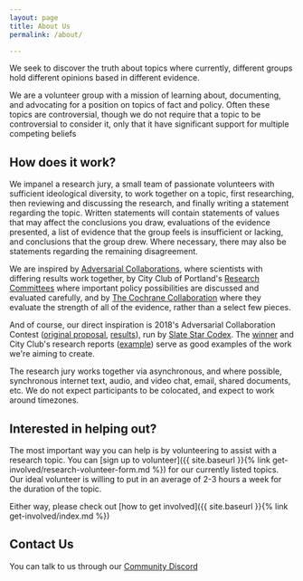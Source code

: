 ```yaml
---
layout: page
title: About Us
permalink: /about/

---
```


We seek to discover the truth about topics where currently, different groups hold different opinions based in different evidence.

We are a volunteer group with a mission of learning about, documenting, and advocating for a position on topics of fact and policy. Often these topics are controversial, though we do not require that a topic to be controversial to consider it, only that it have significant support for multiple competing beliefs 

## How does it work?

We impanel a research jury, a small team of passionate volunteers with sufficient ideological diversity, to work together on a topic, first researching, then reviewing and discussing the research, and finally writing a statement regarding the topic. Written statements will contain statements of values that may affect the conclusions you draw, evaluations of the evidence presented, a list of evidence that the group feels is insufficient or lacking, and conclusions that the group drew. Where necessary, there may also be statements regarding the remaining disagreement.

We are inspired by [Adversarial Collaborations](https://en.wikipedia.org/wiki/Adversarial_collaboration), where scientists with differing results work together, by City Club of Portland's [Research Committees](https://www.pdxcityclub.org/research/) where important policy possibilities are discussed and evaluated carefully, and by [The Cochrane Collaboration](https://us.cochrane.org) where they evaluate the strength of all of the evidence, rather than a select few pieces. 

And of course, our direct inspiration is 2018's Adversarial Collaboration Contest ([original proposal](https://slatestarcodex.com/2018/04/26/call-for-adversarial-collaborations/), [results](https://slatestarcodex.com/2018/09/26/adversarial-collaboration-contest-results/)), run by [Slate Star Codex](https://slatestarcodex.com). The [winner](https://slatestarcodex.com/2018/09/04/acc-entry-does-the-education-system-adequately-serve-advanced-students/) and City Club's research reports ([example](https://www.pdxcityclub.org/wp-content/uploads/2018/08/Measure-103-Grocery-Taxes-FINAL.pdf)) serve as good examples of the work we're aiming to create. 

The research jury works together via asynchronous, and where possible, synchronous internet text, audio, and video chat, email, shared documents, etc. We do not expect participants to be colocated, and expect to work around timezones.

## Interested in helping out?

The most important way you can help is by volunteering to assist with a research topic. You can [sign up to volunteer]({{ site.baseurl }}{% link get-involved/research-volunteer-form.md %}) for our currently listed topics. Our ideal volunteer is willing to put in an average of 2-3 hours a week for the duration of the topic.

Either way, please check out [how to get involved]({{ site.baseurl }}{% link get-involved/index.md %})

## Contact Us

You can talk to us through our [Community Discord](https://discord.gg/jW3PSVQ)
